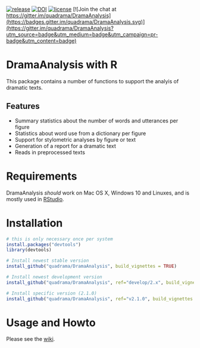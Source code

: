 [![release](https://img.shields.io/badge/release-2.1.0-blue.svg)](https://github.com/quadrama/DramaAnalysis/releases/tag/v2.1.0)
[![DOI](https://zenodo.org/badge/64286398.svg)](https://zenodo.org/badge/latestdoi/64286398)
[![license](https://img.shields.io/badge/license-Apache%202-blue.svg)](LICENSE) [![Join the chat at https://gitter.im/quadrama/DramaAnalysis](https://badges.gitter.im/quadrama/DramaAnalysis.svg)](https://gitter.im/quadrama/DramaAnalysis?utm_source=badge&utm_medium=badge&utm_campaign=pr-badge&utm_content=badge)

# DramaAnalysis with R

This package contains a number of functions to support the analyis of dramatic texts. 

## Features
- Summary statistics about the number of words and utterances per figure
- Statistics about word use from a dictionary per figure
- Support for stylometric analyses by figure or text
- Generation of a report for a dramatic text
- Reads in preprocessed texts 

# Requirements
DramaAnalysis *should* work on Mac OS X, Windows 10 and Linuxes, and is mostly used in [RStudio](https://www.rstudio.com).


# Installation
```R
# this is only necessary once per system
install.packages("devtools") 
library(devtools)

# Install newest stable version
install_github("quadrama/DramaAnalysis", build_vignettes = TRUE) 

# Install newest development version
install_github("quadrama/DramaAnalysis", ref="develop/2.x", build_vignettes = TRUE)

# Install specific version (2.1.0)
install_github("quadrama/DramaAnalysis", ref="v2.1.0", build_vignettes = TRUE) 
```

# Usage and Howto
Please see the [wiki](https://github.com/quadrama/DramaAnalysis/wiki).


